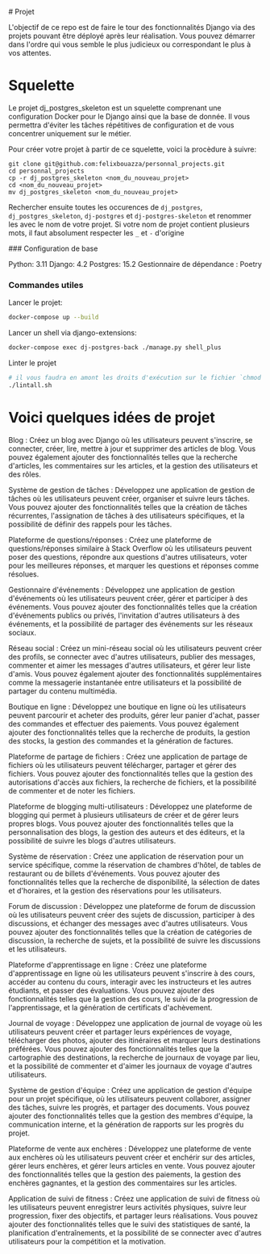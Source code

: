 # Projet

L'objectif de ce repo est de faire le tour des fonctionnalités Django via des projets pouvant être déployé après leur réalisation.
Vous pouvez démarrer dans l'ordre qui vous semble le plus judicieux ou correspondant le plus à vos attentes.

# Squelette

Le projet dj_postgres_skeleton est un squelette comprenant une configuration Docker pour le Django ainsi que la base de donnée.
Il vous permettra d'éviter les tâches répétitives de configuration et de vous concentrer uniquement sur le métier.

Pour créer votre projet à partir de ce squelette, voici la procèdure à suivre:

```
git clone git@github.com:felixbouazza/personnal_projects.git
cd personnal_projects
cp -r dj_postgres_skeleton <nom_du_nouveau_projet>
cd <nom_du_nouveau_projet>
mv dj_postgres_skeleton <nom_du_nouveau_projet>
```

Rechercher ensuite toutes les occurences de `dj_postgres`, `dj_postgres_skeleton`, `dj-postgres` et `dj-postgres-skeleton` et renommer les avec le nom de votre projet. Si votre nom de projet contient plusieurs mots, il faut absolument respecter les `_` et `-` d'origine

### Configuration de base

Python: 3.11
Django: 4.2
Postgres: 15.2
Gestionnaire de dépendance : Poetry

### Commandes utiles

Lancer le projet:

```bash
docker-compose up --build
```

Lancer un shell via django-extensions:

```bash
docker-compose exec dj-postgres-back ./manage.py shell_plus
```

Linter le projet

```bash
# il vous faudra en amont les droits d'exécution sur le fichier `chmod +x lintall.sh`
./lintall.sh
```

# Voici quelques idées de projet

Blog : Créez un blog avec Django où les utilisateurs peuvent s'inscrire, se connecter, créer, lire, mettre à jour et supprimer des articles de blog. Vous pouvez également ajouter des fonctionnalités telles que la recherche d'articles, les commentaires sur les articles, et la gestion des utilisateurs et des rôles.

Système de gestion de tâches : Développez une application de gestion de tâches où les utilisateurs peuvent créer, organiser et suivre leurs tâches. Vous pouvez ajouter des fonctionnalités telles que la création de tâches récurrentes, l'assignation de tâches à des utilisateurs spécifiques, et la possibilité de définir des rappels pour les tâches.

Plateforme de questions/réponses : Créez une plateforme de questions/réponses similaire à Stack Overflow où les utilisateurs peuvent poser des questions, répondre aux questions d'autres utilisateurs, voter pour les meilleures réponses, et marquer les questions et réponses comme résolues.

Gestionnaire d'événements : Développez une application de gestion d'événements où les utilisateurs peuvent créer, gérer et participer à des événements. Vous pouvez ajouter des fonctionnalités telles que la création d'événements publics ou privés, l'invitation d'autres utilisateurs à des événements, et la possibilité de partager des événements sur les réseaux sociaux.

Réseau social : Créez un mini-réseau social où les utilisateurs peuvent créer des profils, se connecter avec d'autres utilisateurs, publier des messages, commenter et aimer les messages d'autres utilisateurs, et gérer leur liste d'amis. Vous pouvez également ajouter des fonctionnalités supplémentaires comme la messagerie instantanée entre utilisateurs et la possibilité de partager du contenu multimédia.

Boutique en ligne : Développez une boutique en ligne où les utilisateurs peuvent parcourir et acheter des produits, gérer leur panier d'achat, passer des commandes et effectuer des paiements. Vous pouvez également ajouter des fonctionnalités telles que la recherche de produits, la gestion des stocks, la gestion des commandes et la génération de factures.

Plateforme de partage de fichiers : Créez une application de partage de fichiers où les utilisateurs peuvent télécharger, partager et gérer des fichiers. Vous pouvez ajouter des fonctionnalités telles que la gestion des autorisations d'accès aux fichiers, la recherche de fichiers, et la possibilité de commenter et de noter les fichiers.

Plateforme de blogging multi-utilisateurs : Développez une plateforme de blogging qui permet à plusieurs utilisateurs de créer et de gérer leurs propres blogs. Vous pouvez ajouter des fonctionnalités telles que la personnalisation des blogs, la gestion des auteurs et des éditeurs, et la possibilité de suivre les blogs d'autres utilisateurs.

Système de réservation : Créez une application de réservation pour un service spécifique, comme la réservation de chambres d'hôtel, de tables de restaurant ou de billets d'événements. Vous pouvez ajouter des fonctionnalités telles que la recherche de disponibilité, la sélection de dates et d'horaires, et la gestion des réservations pour les utilisateurs.

Forum de discussion : Développez une plateforme de forum de discussion où les utilisateurs peuvent créer des sujets de discussion, participer à des discussions, et échanger des messages avec d'autres utilisateurs. Vous pouvez ajouter des fonctionnalités telles que la création de catégories de discussion, la recherche de sujets, et la possibilité de suivre les discussions et les utilisateurs.

Plateforme d'apprentissage en ligne : Créez une plateforme d'apprentissage en ligne où les utilisateurs peuvent s'inscrire à des cours, accéder au contenu du cours, interagir avec les instructeurs et les autres étudiants, et passer des évaluations. Vous pouvez ajouter des fonctionnalités telles que la gestion des cours, le suivi de la progression de l'apprentissage, et la génération de certificats d'achèvement.

Journal de voyage : Développez une application de journal de voyage où les utilisateurs peuvent créer et partager leurs expériences de voyage, télécharger des photos, ajouter des itinéraires et marquer leurs destinations préférées. Vous pouvez ajouter des fonctionnalités telles que la cartographie des destinations, la recherche de journaux de voyage par lieu, et la possibilité de commenter et d'aimer les journaux de voyage d'autres utilisateurs.

Système de gestion d'équipe : Créez une application de gestion d'équipe pour un projet spécifique, où les utilisateurs peuvent collaborer, assigner des tâches, suivre les progrès, et partager des documents. Vous pouvez ajouter des fonctionnalités telles que la gestion des membres d'équipe, la communication interne, et la génération de rapports sur les progrès du projet.

Plateforme de vente aux enchères : Développez une plateforme de vente aux enchères où les utilisateurs peuvent créer et enchérir sur des articles, gérer leurs enchères, et gérer leurs articles en vente. Vous pouvez ajouter des fonctionnalités telles que la gestion des paiements, la gestion des enchères gagnantes, et la gestion des commentaires sur les articles.

Application de suivi de fitness : Créez une application de suivi de fitness où les utilisateurs peuvent enregistrer leurs activités physiques, suivre leur progression, fixer des objectifs, et partager leurs réalisations. Vous pouvez ajouter des fonctionnalités telles que le suivi des statistiques de santé, la planification d'entraînements, et la possibilité de se connecter avec d'autres utilisateurs pour la compétition et la motivation.